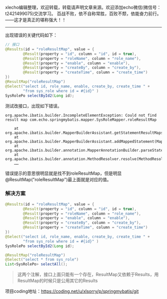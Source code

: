 xlecho编辑整理，欢迎转载，转载请声明文章来源。欢迎添加echo微信(微信号：t2421499075)交流学习。 百战不败，依不自称常胜，百败不颓，依能奋力前行。——这才是真正的堪称强大！！

---

出现错误的关键代码如下：
```java
// 接口
@Results(id = "roleResultMap", value = {
        @Result(property = "id", column = "id", id = true),
        @Result(property = "roleName", column = "role_name"),
        @Result(property = "enable", column = "enable"),
        @Result(property = "createBy", column = "create_by"),
        @Result(property = "createTime", column = "create_time")
})
@ResultMap("roleResultMap")
@Select("select id, role_name, enable, create_by, create_time " +
        "from sys_role where id = #{id}" )
SysRolePo selectById2(Long id);
```

测试改接口，出现如下错误。
```
org.apache.ibatis.builder.IncompleteElementException: Could not find result map com.echo.springmybatis.mapper.SysRoleMapper.roleResultMap

	at org.apache.ibatis.builder.MapperBuilderAssistant.getStatementResultMaps(MapperBuilderAssistant.java:346)
	at org.apache.ibatis.builder.MapperBuilderAssistant.addMappedStatement(MapperBuilderAssistant.java:290)
	at org.apache.ibatis.builder.annotation.MapperAnnotationBuilder.parseStatement(MapperAnnotationBuilder.java:351)
	at org.apache.ibatis.builder.annotation.MethodResolver.resolve(MethodResolver.java:33)
	……
```

错误提示的意思很明显就是找不到roleResultMap，但是明显@ResultMap("roleResultMap")最上面就是对应的值。


### 解决方案
```java
@Results(id = "roleResultMap", value = {
        @Result(property = "id", column = "id", id = true),
        @Result(property = "roleName", column = "role_name"),
        @Result(property = "enable", column = "enable"),
        @Result(property = "createBy", column = "create_by"),
        @Result(property = "createTime", column = "create_time")
})
@Select("select id, role_name, enable, create_by, create_time " +
        "from sys_role where id = #{id}" )
SysRolePo selectById2(Long id);

@ResultMap("roleResultMap")
@Select("select * from sys_role")
List<SysRolePo> selectAll();
```

> 这两个注解，接口上面只能有一个存在，ResultMap又依赖于Results，用ResultMap的时候只是公用其它的Results

项目coding地址：https://coding.net/u/xlsorry/p/springmybatis/git